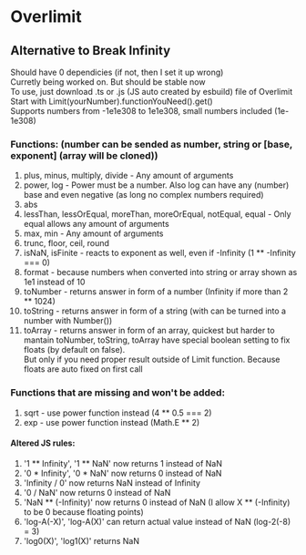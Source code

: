 # Overlimit
## Alternative to Break Infinity
Should have 0 dependicies (if not, then I set it up wrong) \
Curretly being worked on. But should be stable now \
To use, just download .ts or .js (JS auto created by esbuild) file of Overlimit \
Start with Limit(yourNumber).functionYouNeed().get() \
Supports numbers from -1e1e308 to 1e1e308, small numbers included (1e-1e308)
### Functions: (number can be sended as number, string or [base, exponent] (array will be cloned))
1. plus, minus, multiply, divide - Any amount of arguments
2. power, log - Power must be a number. Also log can have any (number) base and even negative (as long no complex numbers required)
3. abs
4. lessThan, lessOrEqual, moreThan, moreOrEqual, notEqual, equal - Only equal allows any amount of arguments
5. max, min - Any amount of arguments
6. trunc, floor, ceil, round
7. isNaN, isFinite - reacts to exponent as well, even if -Infinity (1 ** -Infinity === 0)
8. format - because numbers when converted into string or array shown as 1e1 instead of 10
9. toNumber - returns answer in form of a number (Infinity if more than 2 ** 1024)
10. toString - returns answer in form of a string (with can be turned into a number with Number())
11. toArray - returns answer in form of an array, quickest but harder to mantain
toNumber, toString, toArray have special boolean setting to fix floats (by default on false). \
But only if you need proper result outside of Limit function. Because floats are auto fixed on first call
### Functions that are missing and won't be added:
1. sqrt - use power function instead (4 ** 0.5 === 2)
2. exp - use power function instead (Math.E ** 2)
#### Altered JS rules:
1. '1 ** Infinity', '1 ** NaN' now returns 1 instead of NaN
2. '0 * Infinity', '0 * NaN' now returns 0 instead of NaN
3. 'Infinity / 0' now returns NaN instead of Infinity
4. '0 / NaN' now returns 0 instead of NaN
5. 'NaN ** (-Infinity)' now returns 0 instead of NaN (I allow X ** (-Infinity) to be 0 because floating points)
6. 'log-A(-X)', 'log-A(X)' can return actual value instead of NaN (log-2(-8) = 3)
7. 'log0(X)', 'log1(X)' returns NaN
